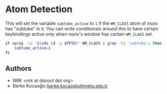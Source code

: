 # Atom Detection

This will set the variable `subtube_active` to `1` if the `WM_CLASS` atom of
nsxiv has "subtube" in it. You can write conditionals around this to have
certain keybindings active only when nsxiv's window has certain `WM_CLASS` set.

```sh
if xprop -id "$(xdo id -p $PPID)" WM_CLASS | grep -Fq 'subtube'; then
    subtube_active=1
fi
```

## Authors

* NRK \<nrk at disroot dot org>
* Berke Kocaoğlu <berke.kocaoglu@metu.edu.tr>
